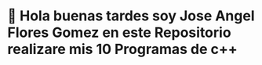 # :wave: Hola buenas tardes soy Jose Angel Flores Gomez en este Repositorio realizare mis 10 Programas de c++

